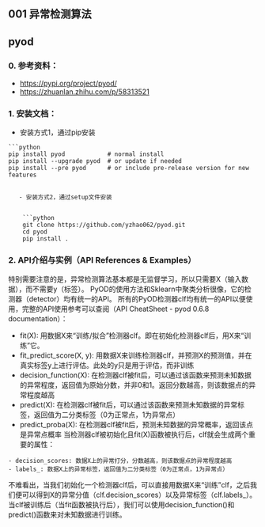 ## 001 异常检测算法

## pyod

### 0. 参考资料：

   -  https://pypi.org/project/pyod/
   - https://zhuanlan.zhihu.com/p/58313521

### 1. 安装文档：
   -  安装方式1，通过pip安装

    ```python
    pip install pyod            # normal install
    pip install --upgrade pyod  # or update if needed
    pip install --pre pyod      # or include pre-release version for new features
```

   - 安装方式2，通过setup文件安装


    ```python
    git clone https://github.com/yzhao062/pyod.git
    cd pyod
    pip install .
```

### 2. API介绍与实例（API References & Examples）
  特别需要注意的是，异常检测算法基本都是无监督学习，所以只需要X（输入数据），而不需要y（标签）。
  PyOD的使用方法和Sklearn中聚类分析很像，它的检测器（detector）均有统一的API。
  所有的PyOD检测器clf均有统一的API以便使用，完整的API使用参考可以查阅（API CheatSheet - pyod 0.6.8 documentation）：

   - fit(X): 用数据X来“训练/拟合”检测器clf。即在初始化检测器clf后，用X来“训练”它。
   - fit_predict_score(X, y): 用数据X来训练检测器clf，并预测X的预测值，并在真实标签y上进行评估。此处的y只是用于评估，而非训练
   - decision_function(X): 在检测器clf被fit后，可以通过该函数来预测未知数据的异常程度，返回值为原始分数，并非0和1。返回分数越高，则该数据点的异常程度越高
   - predict(X): 在检测器clf被fit后，可以通过该函数来预测未知数据的异常标签，返回值为二分类标签（0为正常点，1为异常点）
   - predict_proba(X): 在检测器clf被fit后，预测未知数据的异常概率，返回该点是异常点概率
   当检测器clf被初始化且fit(X)函数被执行后，clf就会生成两个重要的属性：

    - decision_scores: 数据X上的异常打分，分数越高，则该数据点的异常程度越高
    - labels_: 数据X上的异常标签，返回值为二分类标签（0为正常点，1为异常点）

   不难看出，当我们初始化一个检测器clf后，可以直接用数据X来“训练”clf，之后我们便可以得到X的异常分值（clf.decision_scores）以及异常标签（clf.labels_）。
   当clf被训练后（当fit函数被执行后），我们可以使用decision_function()和predict()函数来对未知数据进行训练。



